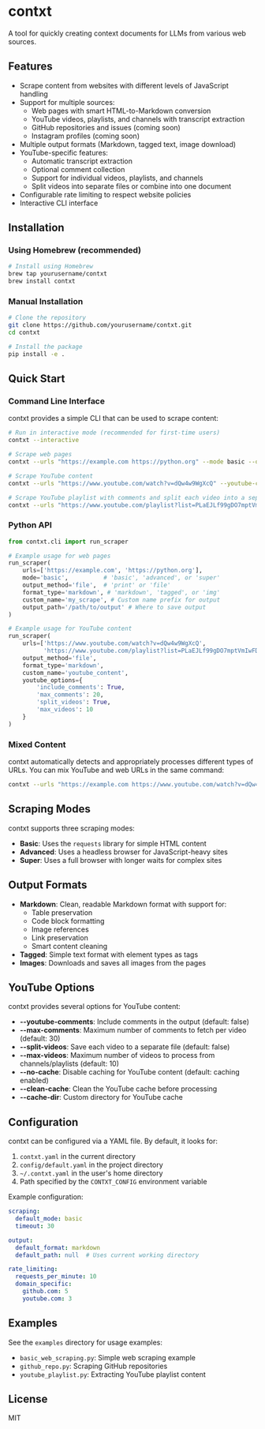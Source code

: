 # contxt

A tool for quickly creating context documents for LLMs from various web sources.

## Features

- Scrape content from websites with different levels of JavaScript handling
- Support for multiple sources:
  - Web pages with smart HTML-to-Markdown conversion
  - YouTube videos, playlists, and channels with transcript extraction
  - GitHub repositories and issues (coming soon)
  - Instagram profiles (coming soon)
- Multiple output formats (Markdown, tagged text, image download)
- YouTube-specific features:
  - Automatic transcript extraction
  - Optional comment collection
  - Support for individual videos, playlists, and channels
  - Split videos into separate files or combine into one document
- Configurable rate limiting to respect website policies
- Interactive CLI interface

## Installation

### Using Homebrew (recommended)

```bash
# Install using Homebrew
brew tap yourusername/contxt
brew install contxt
```

### Manual Installation

```bash
# Clone the repository
git clone https://github.com/yourusername/contxt.git
cd contxt

# Install the package
pip install -e .
```

## Quick Start

### Command Line Interface

contxt provides a simple CLI that can be used to scrape content:

```bash
# Run in interactive mode (recommended for first-time users)
contxt --interactive

# Scrape web pages
contxt --urls "https://example.com https://python.org" --mode basic --output file --format markdown

# Scrape YouTube content
contxt --urls "https://www.youtube.com/watch?v=dQw4w9WgXcQ" --youtube-comments --output file --format markdown

# Scrape YouTube playlist with comments and split each video into a separate file
contxt --urls "https://www.youtube.com/playlist?list=PLaEJLf99gDO7mptVmIwFDM78AU-NzxLyM" --youtube-comments --split-videos --max-comments 20
```

### Python API

```python
from contxt.cli import run_scraper

# Example usage for web pages
run_scraper(
    urls=['https://example.com', 'https://python.org'],
    mode='basic',          # 'basic', 'advanced', or 'super'
    output_method='file',  # 'print' or 'file'
    format_type='markdown', # 'markdown', 'tagged', or 'img'
    custom_name='my_scrape', # Custom name prefix for output
    output_path='/path/to/output' # Where to save output
)

# Example usage for YouTube content
run_scraper(
    urls=['https://www.youtube.com/watch?v=dQw4w9WgXcQ', 
          'https://www.youtube.com/playlist?list=PLaEJLf99gDO7mptVmIwFDM78AU-NzxLyM'],
    output_method='file',
    format_type='markdown',
    custom_name='youtube_content',
    youtube_options={
        'include_comments': True,
        'max_comments': 20,
        'split_videos': True,
        'max_videos': 10
    }
)
```

### Mixed Content

contxt automatically detects and appropriately processes different types of URLs. You can mix YouTube and web URLs in the same command:

```bash
contxt --urls "https://example.com https://www.youtube.com/watch?v=dQw4w9WgXcQ" --youtube-comments
```

## Scraping Modes

contxt supports three scraping modes:

- **Basic**: Uses the `requests` library for simple HTML content
- **Advanced**: Uses a headless browser for JavaScript-heavy sites
- **Super**: Uses a full browser with longer waits for complex sites

## Output Formats

- **Markdown**: Clean, readable Markdown format with support for:
  - Table preservation
  - Code block formatting
  - Image references
  - Link preservation
  - Smart content cleaning
- **Tagged**: Simple text format with element types as tags
- **Images**: Downloads and saves all images from the pages

## YouTube Options

contxt provides several options for YouTube content:

- **--youtube-comments**: Include comments in the output (default: false)
- **--max-comments**: Maximum number of comments to fetch per video (default: 30)
- **--split-videos**: Save each video to a separate file (default: false)
- **--max-videos**: Maximum number of videos to process from channels/playlists (default: 10)
- **--no-cache**: Disable caching for YouTube content (default: caching enabled)
- **--clean-cache**: Clean the YouTube cache before processing
- **--cache-dir**: Custom directory for YouTube cache

## Configuration

contxt can be configured via a YAML file. By default, it looks for:

1. `contxt.yaml` in the current directory
2. `config/default.yaml` in the project directory
3. `~/.contxt.yaml` in the user's home directory
4. Path specified by the `CONTXT_CONFIG` environment variable

Example configuration:

```yaml
scraping:
  default_mode: basic
  timeout: 30

output:
  default_format: markdown
  default_path: null  # Uses current working directory

rate_limiting:
  requests_per_minute: 10
  domain_specific:
    github.com: 5
    youtube.com: 3
```

## Examples

See the `examples` directory for usage examples:

- `basic_web_scraping.py`: Simple web scraping example
- `github_repo.py`: Scraping GitHub repositories
- `youtube_playlist.py`: Extracting YouTube playlist content

## License

MIT